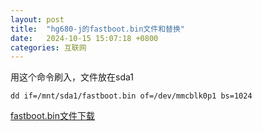 ```yaml
---
layout: post
title:  "hg680-j的fastboot.bin文件和替换"
date:   2024-10-15 15:07:18 +0800
categories: 互联网
---
```


用这个命令刷入，文件放在sda1

    dd if=/mnt/sda1/fastboot.bin of=/dev/mmcblk0p1 bs=1024
    
[fastboot.bin文件下载][1]


  [1]: https://r2.wait.loan/uploads/attach/fastboot.bin
